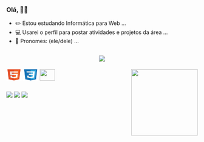 ### Olá, 🐸🌹

- ✏️ Estou estudando Informática para Web ...
- 💻  Usarei o perfil para postar atividades e projetos da área ...
- 🌱 Pronomes: (ele/dele) ...
##

<div align="center">
  <a href="https://github.com/LuizLimaM"></a>
  <img height="180em" src="https://github-readme-stats.vercel.app/api?username=LuizLimaM&show_icons=true&theme=radical&include_all_commits=true&count_private=true"/>
</div>
<div style="display: inline_block"><br>
  <img align="center" height="30" width="40"  src="https://raw.githubusercontent.com/devicons/devicon/master/icons/html5/html5-original.svg">
  <img align="center"  height="30" width="40" src="https://raw.githubusercontent.com/devicons/devicon/master/icons/css3/css3-original.svg">
  <img align="center"  height="30" width="40" src="https://cdn.jsdelivr.net/gh/devicons/devicon/icons/vscode/vscode-original.svg" />
  <a href="https://github.com/LuizLimaM/Site-Curriculo-IW"><img align="right"  height="175" width="175" src="https://media.discordapp.net/attachments/423197554331746332/914861111189311509/Webp.net-gifmaker.gif?width=513&height=513" /></a>
</div>
  
  ##
 
<div> 
  <a href="https://www.instagram.com/luzzziz/" target="_blank"><img src="https://img.shields.io/badge/-Instagram-%23E4405F?style=for-the-badge&logo=instagram&logoColor=white" target="_blank"></a>
  <a href="https://twitter.com/LuizzNavy" target="_blank"><img src="https://img.shields.io/badge/Twitter-1DA1F2?style=for-the-badge&logo=twitter&logoColor=white" target="_blank"></a>
  <a href = "mailto:luizlimacontato1171@gmail.com"><img src="https://img.shields.io/badge/-Gmail-%23333?style=for-the-badge&logo=gmail&logoColor=white" target="_blank"></a>
 

